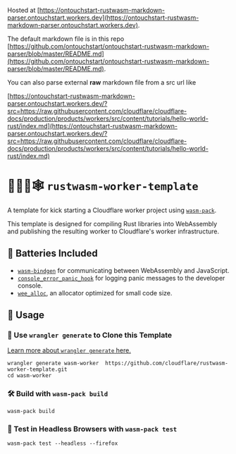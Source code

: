 Hosted at [https://ontouchstart-rustwasm-markdown-parser.ontouchstart.workers.dev](https://ontouchstart-rustwasm-markdown-parser.ontouchstart.workers.dev).

The default markdown file is in this repo [https://github.com/ontouchstart/ontouchstart-rustwasm-markdown-parser/blob/master/README.md](https://github.com/ontouchstart/ontouchstart-rustwasm-markdown-parser/blob/master/README.md).

You can also parse external **raw** markdown file from a src url like

[https://ontouchstart-rustwasm-markdown-parser.ontouchstart.workers.dev/?src=https://raw.githubusercontent.com/cloudflare/cloudflare-docs/production/products/workers/src/content/tutorials/hello-world-rust/index.md](https://ontouchstart-rustwasm-markdown-parser.ontouchstart.workers.dev/?src=https://raw.githubusercontent.com/cloudflare/cloudflare-docs/production/products/workers/src/content/tutorials/hello-world-rust/index.md)

# 👷‍♀️🦀🕸️ `rustwasm-worker-template`

A template for kick starting a Cloudflare worker project using
[`wasm-pack`](https://github.com/rustwasm/wasm-pack).

This template is designed for compiling Rust libraries into WebAssembly and
publishing the resulting worker to Cloudflare's worker infrastructure.

## 🔋 Batteries Included

* [`wasm-bindgen`](https://github.com/rustwasm/wasm-bindgen) for communicating
  between WebAssembly and JavaScript.
* [`console_error_panic_hook`](https://github.com/rustwasm/console_error_panic_hook)
  for logging panic messages to the developer console.
* [`wee_alloc`](https://github.com/rustwasm/wee_alloc), an allocator optimized
  for small code size.

## 🚴 Usage

### 🐑 Use `wrangler generate` to Clone this Template

[Learn more about `wrangler generate` here.](https://github.com/cloudflare/wrangler)

```
wrangler generate wasm-worker  https://github.com/cloudflare/rustwasm-worker-template.git
cd wasm-worker
```

### 🛠️ Build with `wasm-pack build`

```
wasm-pack build
```

### 🔬 Test in Headless Browsers with `wasm-pack test`

```
wasm-pack test --headless --firefox
```
